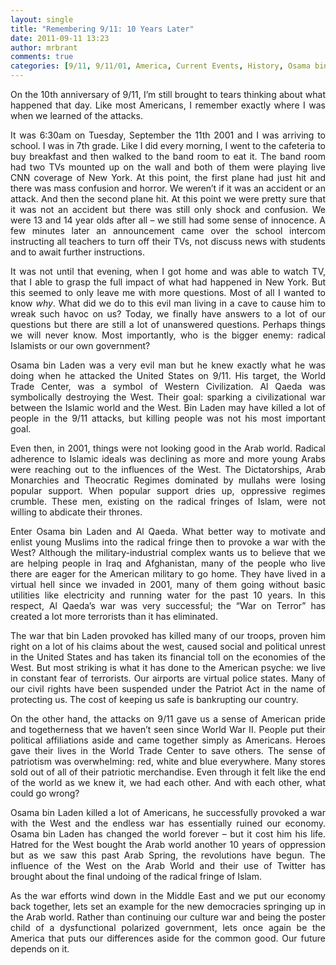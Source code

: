 ```yaml
---
layout: single
title: "Remembering 9/11: 10 Years Later"
date: 2011-09-11 13:23
author: mrbrant
comments: true
categories: [9/11, 9/11/01, America, Current Events, History, Osama bin Laden, Other, Politics, September 11]
---
```

<div style="text-align:justify;">On the 10th anniversary of 9/11, I’m still brought to tears thinking about what happened that day. Like most Americans, I remember exactly where I was when we learned of the attacks.

It was 6:30am on Tuesday, September the 11th 2001 and I was arriving to school. I was in 7th grade. Like I did every morning, I went to the cafeteria to buy breakfast and then walked to the band room to eat it. The band room had two TVs mounted up on the wall and both of them were playing live CNN coverage of New York. At this point, the first plane had just hit and there was mass confusion and horror. We weren’t if it was an accident or an attack. And then the second plane hit. At this point we were pretty sure that it was not an accident but there was still only shock and confusion. We were 13 and 14 year olds after all – we still had some sense of innocence. A few minutes later an announcement came over the school intercom instructing all teachers to turn off their TVs, not discuss news with students and to await further instructions.

It was not until that evening, when I got home and was able to watch TV, that I able to grasp the full impact of what had happened in New York. But this seemed to only leave me with more questions. Most of all I wanted to know <em>why</em>. What did we do to this evil man living in a cave to cause him to wreak such havoc on us? Today, we finally have answers to a lot of our questions but there are still a lot of unanswered questions. Perhaps things we will never know. Most importantly, who is the bigger enemy: radical Islamists or our own government?

Osama bin Laden was a very evil man but he knew exactly what he was doing when he attacked the United States on 9/11. His target, the World Trade Center, was a symbol of Western Civilization. Al Qaeda was symbolically destroying the West. Their goal: sparking a civilizational war between the Islamic world and the West. Bin Laden may have killed a lot of people in the 9/11 attacks, but killing people was not his most important goal.

Even then, in 2001, things were not looking good in the Arab world. Radical adherence to Islamic ideals was declining as more and more young Arabs were reaching out to the influences of the West. The Dictatorships, Arab Monarchies and Theocratic Regimes dominated by mullahs were losing popular support. When popular support dries up, oppressive regimes crumble. These men, existing on the radical fringes of Islam, were not willing to abdicate their thrones.

Enter Osama bin Laden and Al Qaeda. What better way to motivate and enlist young Muslims into the radical fringe then to provoke a war with the West? Although the military-industrial complex wants us to believe that we are helping people in Iraq and Afghanistan, many of the people who live there are eager for the American military to go home. They have lived in a virtual hell since we invaded in 2001, many of them going without basic utilities like electricity and running water for the past 10 years. In this respect, Al Qaeda’s war was very successful; the “War on Terror” has created a lot more terrorists than it has eliminated.

The war that bin Laden provoked has killed many of our troops, proven him right on a lot of his claims about the west, caused social and political unrest in the United States and has taken its financial toll on the economies of the West. But most striking is what it has done to the American psyche: we live in constant fear of terrorists. Our airports are virtual police states. Many of our civil rights have been suspended under the Patriot Act in the name of protecting us. The cost of keeping us safe is bankrupting our country. 

On the other hand, the attacks on 9/11 gave us a sense of American pride and togetherness that we haven’t seen since World War II. People put their political affiliations aside and came together simply as Americans.  Heroes gave their lives in the World Trade Center to save others. The sense of patriotism was overwhelming: red, white and blue everywhere. Many stores sold out of all of their patriotic merchandise. Even through it felt like the end of the world as we knew it, we had each other. And with each other, what could go wrong?

Osama bin Laden killed a lot of Americans, he successfully provoked a war with the West and the endless war has essentially ruined our economy. Osama bin Laden has changed the world forever – but it cost him his life. Hatred for the West bought the Arab world another 10 years of oppression but as we saw this past Arab Spring, the revolutions have begun. The influence of the West on the Arab World and their use of Twitter has brought about the final undoing of the radical fringe of Islam.

As the war efforts wind down in the Middle East and we put our economy back together, lets set an example for the new democracies springing up in the Arab world. Rather than continuing our culture war and being the poster child of a dysfunctional polarized government, lets once again be the America that puts our differences aside for the common good. Our future depends on it.</div>
